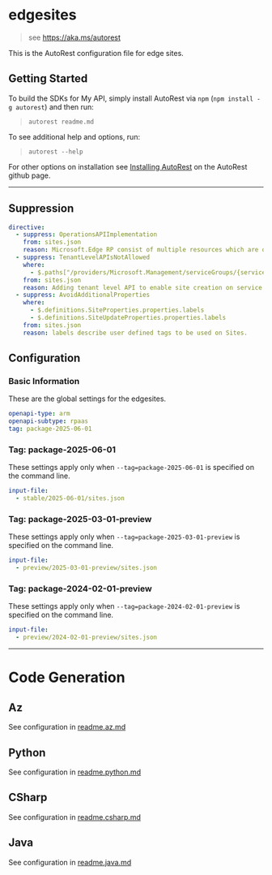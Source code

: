 # edgesites

> see https://aka.ms/autorest

This is the AutoRest configuration file for edge sites.

## Getting Started

To build the SDKs for My API, simply install AutoRest via `npm` (`npm install -g autorest`) and then run:

> `autorest readme.md`

To see additional help and options, run:

> `autorest --help`

For other options on installation see [Installing AutoRest](https://aka.ms/autorest/install) on the AutoRest github page.

---
## Suppression

``` yaml
directive:
  - suppress: OperationsAPIImplementation
    from: sites.json
    reason: Microsoft.Edge RP consist of multiple resources which are owned/maintained by different teams, so we follow folder structure for Service Group (explained here https://github.com/Azure/azure-rest-api-specs-pr/tree/RPSaaSMaster?tab=readme-ov-file#folder-structure-for-service-group). We do have operations api exposed from common-location/folder (https://github.com/Azure/azure-rest-api-specs-pr/blob/RPSaaSMaster/specification/edge/resource-manager/Microsoft.Edge/edge/preview/2024-02-01-preview/operations.json#L46C5-L46C43) so every resource need not expose it separately. There has been open issue [Avocado] Support service group folder scenario azure-sdk-tools#6201 for the same.
  - suppress: TenantLevelAPIsNotAllowed
    where:
      - $.paths["/providers/Microsoft.Management/serviceGroups/{servicegroupName}/providers/Microsoft.Edge/sites/{siteName}"]
    from: sites.json
    reason: Adding tenant level API to enable site creation on service groups, have got the case reviewed from ARM and PAS team as per documentation
  - suppress: AvoidAdditionalProperties
    where:
      - $.definitions.SiteProperties.properties.labels
      - $.definitions.SiteUpdateProperties.properties.labels
    from: sites.json
    reason: labels describe user defined tags to be used on Sites.
```

## Configuration

### Basic Information

These are the global settings for the edgesites.

```yaml
openapi-type: arm
openapi-subtype: rpaas
tag: package-2025-06-01
```

### Tag: package-2025-06-01

These settings apply only when `--tag=package-2025-06-01` is specified on the command line.

```yaml $(tag) == 'package-2025-06-01'
input-file:
  - stable/2025-06-01/sites.json
```

### Tag: package-2025-03-01-preview

These settings apply only when `--tag=package-2025-03-01-preview` is specified on the command line.

```yaml $(tag) == 'package-2023-03-01-preview'
input-file:
  - preview/2025-03-01-preview/sites.json
```

### Tag: package-2024-02-01-preview

These settings apply only when `--tag=package-2024-02-01-preview` is specified on the command line.

```yaml $(tag) == 'package-2024-02-01-preview'
input-file:
  - preview/2024-02-01-preview/sites.json
```
---

# Code Generation

## Az

See configuration in [readme.az.md](./readme.az.md)

## Python

See configuration in [readme.python.md](./readme.python.md)

## CSharp

See configuration in [readme.csharp.md](./readme.csharp.md)

## Java

See configuration in [readme.java.md](./readme.java.md)
